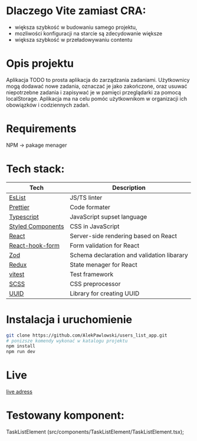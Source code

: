 # Dlaczego Vite zamiast CRA:
* większa szybkość w budowaniu samego projektu, 
* mozliwości konfiguracji na starcie są zdecydowanie większe
* większa szybkość w przeładowywaniu contentu

# Opis projektu
Aplikacja TODO to prosta aplikacja do zarządzania zadaniami. Użytkownicy mogą dodawać nowe zadania, oznaczać je jako zakończone, oraz usuwać niepotrzebne zadania i zapisywać je w pamięci przeglądarki za pomocą localStorage. Aplikacja ma na celu pomóc użytkownikom w organizacji ich obowiązków i codziennych zadań.

# Requirements
NPM -> pakage menager

# Tech stack:
Tech  | Description
------------- | -------------
[EsList](https://eslint.org/)  | JS/TS linter
[Prettier](https://prettier.io/)  | Code formater
[Typescript](https://www.typescriptlang.org/) | JavaScript supset language
[Styled Components](https://styled-components.com/) | CSS in JavaScript
[React](https://react.dev//) | Server-side rendering based on React
[React-hook-form](https://react-hook-form.com/) | Form validation for React
[Zod](https://zod.dev/) | Schema declaration and validation libarary
[Redux](https://redux.js.org/) | State menager for React
[vitest](https://vitest.dev/) | Test framework
[SCSS](https://sass-lang.com/) | CSS preprocessor
[UUID](https://github.com/uuidjs/uuid#readme) | Library for creating UUID

# Instalacja i uruchomienie
```bash
git clone https://github.com/AlekPawlowski/users_list_app.git
# ponizsze komendy wykonać w katalogu projektu
npm install
npm run dev
```

# Live
[live adress](https://ap-to-do-app.netlify.app/)

# Testowany komponent:
TaskListElement (src/components/TaskListElement/TaskListElement.tsx);